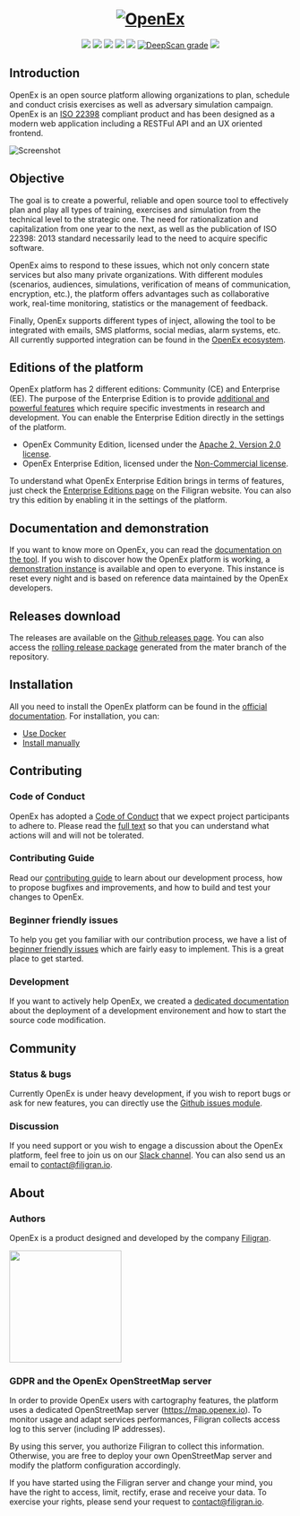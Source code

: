 <h1 align="center">
  <a href="https://openex.io"><img src="https://filigran.io/wp-content/uploads/2023/10/openex_github.png" alt="OpenEx"></a>
</h1>
<p align="center">
  <a href="https://openex.io" alt="Website"><img src="https://img.shields.io/badge/website-openex.io-blue.svg" /></a>
  <a href="https://docs.openex.io" alt="Documentation"><img src="https://img.shields.io/badge/documentation-latest-orange.svg" /></a>
  <a href="https://community.filigran.io" alt="Slack"><img src="https://img.shields.io/badge/slack-3K%2B%20members-4A154B" /></a>
  <a href="https://drone.filigran.io/OpenEx-Platform/openex"><img src="https://drone.filigran.io/api/badges/OpenEx-Platform/openex/status.svg" /></a>
  <a href="https://codecov.io/gh/OpenEx-Platform/openex"><img src="https://codecov.io/gh/OpenEx-Platform/openex/graph/badge.svg" /></a>
  <a href="https://deepscan.io/dashboard#view=project&tid=11710&pid=14631&bid=276803"><img src="https://deepscan.io/api/teams/11710/projects/14631/branches/276803/badge/grade.svg" alt="DeepScan grade"></a>
  <a href="https://hub.docker.com/u/openexhq" alt="Docker pulls"><img src="https://img.shields.io/docker/pulls/openexhq/platform" /></a>
</p>

## Introduction

OpenEx is an open source platform allowing organizations to plan, schedule and conduct crisis exercises as well as adversary simulation campaign. OpenEx is an [ISO 22398](http://www.iso.org/iso/iso_catalogue/catalogue_tc/catalogue_detail.htm?csnumber=50294) compliant product and has been designed as a modern web application including a RESTFul API and an UX oriented frontend.

![Screenshot](https://filigran.io/wp-content/uploads/2023/10/openex-dashboard.png "Screenshot")

## Objective

The goal is to create a powerful, reliable and open source tool to effectively plan and play all types of training, exercises and simulation from the technical level to the strategic one. The need for rationalization and capitalization from one year to the next, as well as the publication of ISO 22398: 2013 standard necessarily lead to the need to acquire specific software. 

OpenEx aims to respond to these issues, which not only concern state services but also many private organizations. With different modules (scenarios, audiences, simulations, verification of means of communication, encryption, etc.), the platform offers advantages such as collaborative work, real-time monitoring, statistics or the management of feedback.

Finally, OpenEx supports different types of inject, allowing the tool to be integrated with emails, SMS platforms, social medias, alarm systems, etc. All currently supported integration can be found in the [OpenEx ecosystem](https://filigran.notion.site/OpenEx-Ecosystem-30d8eb73d7d04611843e758ddef8941b).

## Editions of the platform

OpenEx platform has 2 different editions: Community (CE) and Enterprise (EE). The purpose of the Enterprise Edition is to provide [additional and powerful features](https://filigran.io/offering/subscribe) which require specific investments in research and development. You can enable the Enterprise Edition directly in the settings of the platform.

* OpenEx Community Edition, licensed under the [Apache 2, Version 2.0 license](LICENSE).
* OpenEx Enterprise Edition, licensed under the [Non-Commercial license](LICENSE).

To understand what OpenEx Enterprise Edition brings in terms of features, just check the [Enterprise Editions page](https://filigran.io/offering/subscribe) on the Filigran website. You can also try this edition by enabling it in the settings of the platform.

## Documentation and demonstration

If you want to know more on OpenEx, you can read the [documentation on the tool](https://docs.openex.io). If you wish to discover how the OpenEx platform is working, a [demonstration instance](https://demo.openex.io) is available and open to everyone. This instance is reset every night and is based on reference data maintained by the OpenEx developers.

## Releases download

The releases are available on the [Github releases page](https://github.com/OpenEx-Platform/openex/releases). You can also access the [rolling release package](https://releases.openex.io) generated from the mater branch of the repository.

## Installation

All you need to install the OpenEx platform can be found in the [official documentation](https://filigran.notion.site/OpenEx-Public-Knowledge-Base-bbc835446e9140999d6f2e10d96c2ee0). For installation, you can:

* [Use Docker](https://docs.openex.io/latest/deployment/installation/#using-docker)
* [Install manually](https://docs.openex.io/latest/deployment/installation/#install-manually)

## Contributing

### Code of Conduct

OpenEx has adopted a [Code of Conduct](CODE_OF_CONDUCT.md) that we expect project participants to adhere to. Please read the [full text](CODE_OF_CONDUCT.md) so that you can understand what actions will and will not be tolerated.

### Contributing Guide

Read our [contributing guide](CONTRIBUTING.md) to learn about our development process, how to propose bugfixes and improvements, and how to build and test your changes to OpenEx.

### Beginner friendly issues

To help you get you familiar with our contribution process, we have a list of [beginner friendly issues](https://github.com/OpenEx-Platform/openex/labels/beginner%20friendly%20issue) which are fairly easy to implement. This is a great place to get started.

### Development

If you want to actively help OpenEx, we created a [dedicated documentation](https://filigran.notion.site/Environment-setup-7b7754139072490aa9cb01f798ba8d5b) about the deployment of a development environement and how to start the source code modification.

## Community

### Status & bugs

Currently OpenEx is under heavy development, if you wish to report bugs or ask for new features, you can directly use the [Github issues module](https://github.com/OpenEx-Platform/openex/issues).

### Discussion

If you need support or you wish to engage a discussion about the OpenEx platform, feel free to join us on our [Slack channel](https://community.filigran.io). You can also send us an email to contact@filigran.io.

## About

### Authors

OpenEx is a product designed and developed by the company [Filigran](https://filigran.io).

<a href="https://filigran.io" alt="Filigran"><img src="https://filigran.io/wp-content/uploads/2023/08/filigran_text_medium.png" width="200" /></a>

### GDPR and the OpenEx OpenStreetMap server

In order to provide OpenEx users with cartography features, the platform uses a dedicated OpenStreetMap server (https://map.openex.io). To monitor usage and adapt services performances, Filigran collects access log to this server (including IP addresses).

By using this server, you authorize Filigran to collect this information. Otherwise, you are free to deploy your own OpenStreetMap server and modify the platform configuration accordingly.

If you have started using the Filigran server and change your mind, you have the right to access, limit, rectify, erase and receive your data. To exercise your rights, please send your request to contact@filigran.io.

